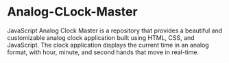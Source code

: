 # Analog-CLock-Master
JavaScript Analog Clock Master is a repository that provides a beautiful and customizable analog clock application built using HTML, CSS, and JavaScript. The clock application displays the current time in an analog format, with hour, minute, and second hands that move in real-time.
